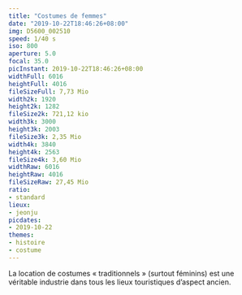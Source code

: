```yaml
---
title: "Costumes de femmes"
date: "2019-10-22T18:46:26+08:00"
img: D5600_002510
speed: 1/40 s
iso: 800
aperture: 5.0
focal: 35.0
picInstant: 2019-10-22T18:46:26+08:00
widthFull: 6016
heightFull: 4016
fileSizeFull: 7,73 Mio
width2k: 1920
height2k: 1282
fileSize2k: 721,12 kio
width3k: 3000
height3k: 2003
fileSize3k: 2,35 Mio
width4k: 3840
height4k: 2563
fileSize4k: 3,60 Mio
widthRaw: 6016
heightRaw: 4016
fileSizeRaw: 27,45 Mio
ratio:
- standard
lieux:
- jeonju
picdates:
- 2019-10-22
themes:
- histoire
- costume
---
```


La location de costumes « traditionnels » (surtout féminins) est une véritable industrie dans tous les lieux touristiques d’aspect ancien.
